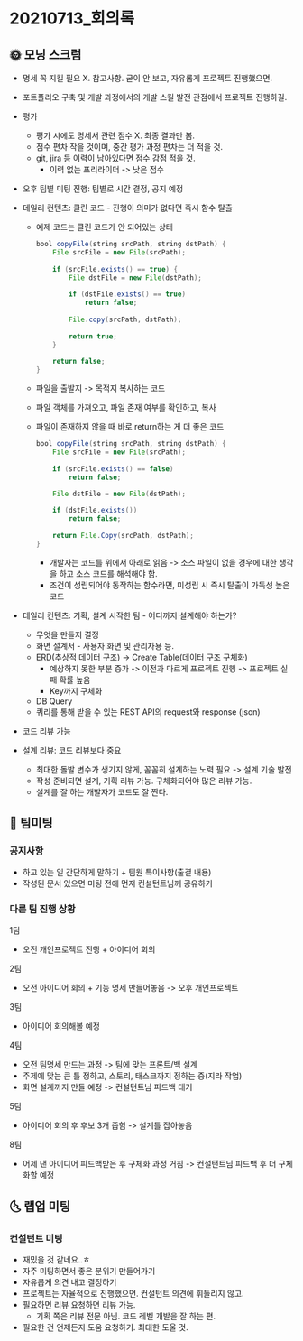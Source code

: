 # 20210713_회의록

## 🌞 모닝 스크럼

- 명세 꼭 지킬 필요 X. 참고사항. 굳이 안 보고, 자유롭게 프로젝트 진행했으면.

- 포트폴리오 구축 및 개발 과정에서의 개발 스킬 발전 관점에서 프로젝트 진행하길.

- 평가

  - 평가 시에도 명세서 관련 점수 X. 최종 결과만 봄.
  - 점수 편차 작을 것이며, 중간 평가 과정 편차는 더 적을 것.
  - git, jira 등 이력이 남아있다면 점수 감점 적을 것.
    - 이력 없는 프리라이더 -> 낮은 점수

- 오후 팀별 미팅 진행: 팀별로 시간 결정, 공지 예정

- 데일리 컨텐츠: 클린 코드 - 진행이 의미가 없다면 즉시 함수 탈출

  - 예제 코드는 클린 코드가 안 되어있는 상태

    ```java
    bool copyFile(string srcPath, string dstPath) {
        File srcFile = new File(srcPath);
        
        if (srcFile.exists() == true) {
            File dstFile = new File(dstPath);
            
            if (dstFile.exists() == true)
                return false;
            
            File.copy(srcPath, dstPath);
            
            return true;
        }
        
        return false;
    }
    ```

  - 파일을 출발지 -> 목적지 복사하는 코드

  - 파일 객체를 가져오고, 파일 존재 여부를 확인하고, 복사

  - 파일이 존재하지 않을 때 바로 return하는 게 더 좋은 코드

    ```java
    bool copyFile(string srcPath, string dstPath) {
        File srcFile = new File(srcPath);
        
        if (srcFile.exists() == false)
        	return false;
        
        File dstFile = new File(dstPath);
    
        if (dstFile.exists())
            return false;
        
        return File.Copy(srcPath, dstPath);
    }
    ```

    - 개발자는 코드를 위에서 아래로 읽음 -> 소스 파일이 없을 경우에 대한 생각을 하고 소스 코드를 해석해야 함.
    - 조건이 성립되어야 동작하는 함수라면, 미성립 시 즉시 탈출이 가독성 높은 코드

- 데일리 컨텐츠: 기획, 설계 시작한 팀 - 어디까지 설계해야 하는가?

  - 무엇을 만들지 결정
  - 화면 설계서 - 사용자 화면 및 관리자용 등.
  - ERD(추상적 데이터 구조) -> Create Table(데이터 구조 구체화)
    - 예상하지 못한 부분 증가 -> 이전과 다르게 프로젝트 진행 -> 프로젝트 실패 확률 높음
    - Key까지 구체화
  - DB Query
  - 쿼리를 통해 받을 수 있는 REST API의 request와 response (json)

- 코드 리뷰 가능

- 설계 리뷰: 코드 리뷰보다 중요

  - 최대한 돌발 변수가 생기지 않게, 꼼꼼히 설계하는 노력 필요 -> 설계 기술 발전
  - 작성 준비되면 설계, 기획 리뷰 가능. 구체화되어야 많은 리뷰 가능.
  - 설계를 잘 하는 개발자가 코드도 잘 짠다.



## 🌟 팀미팅

### 공지사항

- 하고 있는 일 간단하게 말하기 + 팀원 특이사항(출결 내용)
- 작성된 문서 있으면 미팅 전에 먼저 컨설턴트님께 공유하기

### 다른 팀 진행 상황

1팀

- 오전 개인프로젝트 진행 + 아이디어 회의

2팀

- 오전 아이디어 회의 + 기능 명세 만들어놓음 -> 오후 개인프로젝트

3팀

- 아이디어 회의해볼 예정

4팀

- 오전 팀명세 만드는 과정 -> 팀에 맞는 프론트/백 설계
- 주제에 맞는 큰 틀 정하고, 스토리, 태스크까지 정하는 중(지라 작업)
- 화면 설계까지 만들 예정 -> 컨설턴트님 피드백 대기

5팀

- 아이디어 회의 후 후보 3개 좁힘 -> 설계틀 잡아놓음

8팀

- 어제 낸 아이디어 피드백받은 후 구체화 과정 거침 -> 컨설턴트님 피드백 후 더 구체화할 예정



## 🌜 랩업 미팅

### 컨설턴트 미팅

- 재밌을 것 같네요..ㅎ
- 자주 미팅하면서 좋은 분위기 만들어가기
- 자유롭게 의견 내고 결정하기
- 프로젝트는 자율적으로 진행했으면. 컨설턴트 의견에 휘둘리지 않고.
- 필요하면 리뷰 요청하면 리뷰 가능.
  - 기획 쪽은 리뷰 전문 아님. 코드 레벨 개발을 잘 하는 편.
- 필요한 건 언제든지 도움 요청하기. 최대한 도울 것.